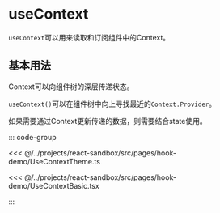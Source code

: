 # useContext

`useContext`可以用来读取和订阅组件中的Context。

## 基本用法

Context可以向组件树的深层传递状态。

`useContext()`可以在组件树中向上寻找最近的`Context.Provider`。

如果需要通过Context更新传递的数据，则需要结合state使用。

::: code-group

<<< @/../projects/react-sandbox/src/pages/hook-demo/UseContextTheme.ts

<<< @/../projects/react-sandbox/src/pages/hook-demo/UseContextBasic.tsx

:::